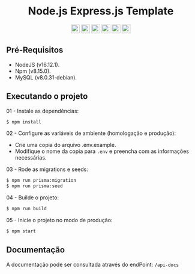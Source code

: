 <h1 align="center">Node.js Express.js Template</h1>
<div align="center">
  <img width="auto" height="23em" src="https://img.shields.io/badge/JavaScript-323330?style=flat&logo=javascript&logoColor=F7DF1E" >
  <img width="auto" height="23em" src="https://img.shields.io/badge/-TypeScript-323330?style=flat&logo=TypeScript">
  <img width="auto" height="23em" src="https://img.shields.io/badge/Node.js-323330?style=flat&logo=Node.js&logoColor=white">
  <img width="auto" height="23em" src="https://img.shields.io/badge/Express.js-323330?style=flate&logo=express">
  <img width="auto" height="23em" src="https://img.shields.io/badge/MySQL-323330?style=flate&logo=mysql&logoColor=white">
  <img width="auto" height="23em" src="https://img.shields.io/badge/Jest-323330?style=flat&logo=jest&logoColor=99424F">
</div>

## Pré-Requisitos

  * NodeJS (v16.12.1).
  * Npm (v8.15.0).
  * MySQL (v8.0.31-debian).

## Executando o projeto

01 - Instale as dependências:
```bash
$ npm install
```

02 - Configure as variáveis de ambiente (homologação e produção):
  - Crie uma copia do arquivo .env.example.
  - Modifique o nome da copia para `.env` e preencha com as informações necessárias.

03 - Rode as migrations e seeds:
```bash
$ npm run prisma:migration
$ npm run prisma:seed
```

04 - Builde o projeto:
```bash
$ npm run build
```

05 - Inicie o projeto no modo de produção:
```bash
$ npm start
```

## Documentação

A documentação pode ser consultada através do endPoint: `/api-docs`
